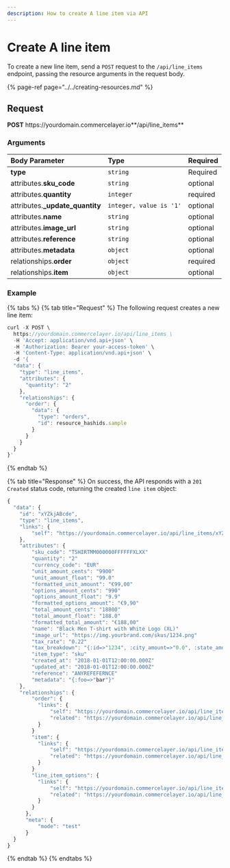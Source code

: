 ```yaml
---
description: How to create A line item via API
---
```


# Create A line item

To create a new line item, send a `POST` request to the `/api/line_items` endpoint, passing the resource arguments in the request body.

{% page-ref page="../../creating-resources.md" %}

## Request

**POST** https://<i></i>yourdomain.commercelayer.io**/api/line_items**

### Arguments

| Body Parameter | Type | Required |
| :--- | :--- | :--- |
| **type** | `string` | Required |
| attributes.**sku_code** | `string` | optional |
| attributes.**quantity** | `integer` | required |
| attributes.**_update_quantity** | `integer, value is '1'` | optional |
| attributes.**name** | `string` | optional |
| attributes.**image_url** | `string` | optional |
| attributes.**reference** | `string` | optional |
| attributes.**metadata** | `object` | optional |
| relationships.**order** | `object` | required |
| relationships.**item** | `object` | optional |

### Example

{% tabs %}
{% tab title="Request" %}
The following request creates a new line item:

```javascript
curl -X POST \
  https://yourdomain.commercelayer.io/api/line_items \
  -H 'Accept: application/vnd.api+json' \
  -H 'Authorization: Bearer your-access-token' \
  -H 'Content-Type: application/vnd.api+json' \
  -d '{
  "data": {
    "type": "line_items",
    "attributes": {
      "quantity": "2"
    },
    "relationships": {
      "order": {
        "data": {
          "type": "orders",
          "id": resource_hashids.sample
        }
      }
    }
  }
}'
```
{% endtab %}

{% tab title="Response" %}
On success, the API responds with a `201 Created` status code, returning the created `line item` object:

```javascript
{
  "data": {
    "id": "xYZkjABcde",
    "type": "line_items",
    "links": {
        "self": "https://yourdomain.commercelayer.io/api/line_items/xYZkjABcde"
    },
    "attributes": {
        "sku_code": "TSHIRTMM000000FFFFFFXLXX"
        "quantity": "2"
        "currency_code": "EUR"
        "unit_amount_cents": "9900"
        "unit_amount_float": "99.0"
        "formatted_unit_amount": "€99,00"
        "options_amount_cents": "990"
        "options_amount_float": "9.9"
        "formatted_options_amount": "€9,90"
        "total_amount_cents": "18800"
        "total_amount_float": "188.0"
        "formatted_total_amount": "€188,00"
        "name": "Black Men T-shirt with White Logo (XL)"
        "image_url": "https://img.yourbrand.com/skus/1234.png"
        "tax_rate": "0.22"
        "tax_breakdown": "{:id=>"1234", :city_amount=>"0.0", :state_amount=>6.6, :city_tax_rate=>0.0, :county_amount=>2.78, :taxable_amount=>139.0, :county_tax_rate=>0.02, :tax_collectable=>10.08, :special_tax_rate=>0.005, :combined_tax_rate=>0.0725, :city_taxable_amount=>0.0, :state_sales_tax_rate=>0.0475, :state_taxable_amount=>139.0, :county_taxable_amount=>139.0, :special_district_amount=>0.7, :special_district_taxable_amount=>139.0}"
        "item_type": "sku"
        "created_at": "2018-01-01T12:00:00.000Z"
        "updated_at": "2018-01-01T12:00:00.000Z"
        "reference": "ANYREFEFERNCE"
        "metadata": "{:foo=>"bar"}"
    },
    "relationships": {
        "order": {
          "links": {
              "self": "https://yourdomain.commercelayer.io/api/line_items/xYZkjABcde/relationships/order",
              "related": "https://yourdomain.commercelayer.io/api/line_items/xYZkjABcde/order"
          }
        }
        "item": {
          "links": {
              "self": "https://yourdomain.commercelayer.io/api/line_items/xYZkjABcde/relationships/item",
              "related": "https://yourdomain.commercelayer.io/api/line_items/xYZkjABcde/item"
          }
        }
        "line_item_options": {
          "links": {
              "self": "https://yourdomain.commercelayer.io/api/line_items/xYZkjABcde/relationships/line_item_options",
              "related": "https://yourdomain.commercelayer.io/api/line_items/xYZkjABcde/line_item_options"
          }
        }
      },
      "meta": {
          "mode": "test"
      }
  }
}
```
{% endtab %}
{% endtabs %}
